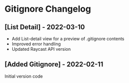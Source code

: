 # Gitignore Changelog

## [List Detail] - 2022-03-10
- Add List-detail view for a preview of .gitignore contents
- Improved error handling
- Updated Raycast API version

## [Added Gitignore] - 2022-02-11
Initial version code
